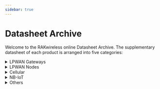 ```yaml
---
sidebar: true
---
```


# Datasheet Archive

Welcome to the RAKwireless online Datasheet Archive. The supplementary datasheet of each product is arranged into five categories:

<details>
<summary>LPWAN Gateways</summary>
<br>
<li><a href="/en-us/datasheet/rak831/#rak831-lpwan-gateway-concentrator">RAK831 LPWAN Gateway Concentrator</a></li>
<li><a href="/en-us/datasheet/rak833/#rak833-lpwan-gateway-concentrator-module">RAK833 LPWAN Gateway Concentrator Module</a></li>
<li><a href="/en-us/datasheet/rak2245-pihat/#rak2245-pi-hat-lpwan-gateway-concentrator-module">RAK2245 Pi Hat - LPWAN Gateway Concentrator Module</a></li>
<li><a href="/en-us/datasheet/rak2245-stamp/#rak2245-stamp-edition-lpwan-gateway-concentrator-module">RAK2245 Stamp Edition - LPWAN Gateway Concentrator Module</a></li>
<li><a href="/en-us/datasheet/rak2247/#rak2247-lpwan-gateway-concentrator-module">RAK2247 LPWAN Gateway Concentrator Module</a></li>
<li><a href="https://www.w3schools.com">RAK2287 WisLink- LPWAN Gateway Module</a></li>
<li><a href="https://www.w3schools.com">RAK7240 Outdoor LPWAN Gateway</a></li>
<li><a href="/en-us/datasheet/rak7243c/#rak7243c-pilot-gateway">RAK7243C Pilot Gateway</a></li>
<li><a href="https://www.w3schools.com">RAK7244C LPWAN Developer Gateway</a></li>
<li><a href="https://www.w3schools.com">RAK7246G LPWAN Developer Gateway</a></li>
<li><a href="/en-us/datasheet/rak7249/#rak7249-macro-outdoor-gateway">RAK7249 Macro Outdoor Gateway</a></li>
<li><a href="/en-us/datasheet/rak7258/#rak7258-micro-gateway">RAK7258 Micro Gateway</a></li>
</br>
</details>

<details>
<summary>LPWAN Nodes</summary>
<br>
<li><a href="https://www.w3schools.com">RAK811 LPWAN Module</a></li>
<li><a href="https://www.w3schools.com">RAK811 LPWAN Breakout Module</a></li>
<li><a href="https://www.w3schools.com">RAK813 BLE+LoRa®</a></li>
<li><a href="/en-us/datasheet/rak815/#rak815-hybrid-location-tracker">RAK815 Hybrid Location Tracker</a></li>
<li><a href="/en-us/datasheet/rak4200/#rak4200-lpwan-module">RAK4200 LPWAN Module</a></li>
<li><a href="/en-us/datasheet/rak4260/#rak4260-wisduo-lpwan-module">RAK4260 WisDuo LPWAN Module</a></li>
<li><a href="https://www.w3schools.com">RAK4600 LPWAN Module</a></li>
<li><a href="https://www.w3schools.com">RAK5205 WisTrio LPWAN Tracker</a></li>
<li><a href="/en-us/datasheet/rak7200/#rak7200-lpwan-tracker">RAK7200 LPWAN Tracker</a></li>
<li><a href="/en-us/datasheet/rak7204/#rak7204-lpwan-environmental-sensor">RAK7204 LPWAN Environmental Sensor</a></li>
<li><a href="/en-us/datasheet/rak7431/#rak7431-rs485-to-lorawan®-converter">RAK7431 - RS485 to LoRaWAN® Converter</a></li>
</br>
</details>

<details>
<summary>Cellular</summary>
<br>
<li><a href="/en-us/datasheet/rak2013/#rak2013-cellular">RAK2013 Cellular</a></li>
</br>
</details>

<details>
<summary>NB-IoT</summary>
<br>
<li><a href="/en-us/datasheet/rak5010/#rak5010-wistrio-nb-iot-tracker">RAK5010 WisTrio NB-IoT Tracker</a></li>
<li><a href="/en-us/datasheet/rak8212/#rak8212-itracker-pro">RAK8212 iTracker Pro</a></li>
</br>
</details>

<details>
<summary>Others</summary>
<br>
<li><a href="https://www.w3schools.com">RAK9003 PoE HAT</a></li>
</br>
</details>
